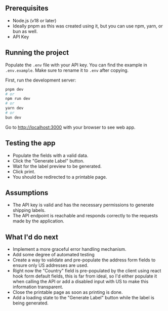 ## Prerequisites

- Node.js (v18 or later)
- Ideally pnpm as this was created using it, but you can use npm, yarn, or bun as well.
- API Key

## Running the project

Populate the `.env` file with your API key. You can find the example in `.env.example`. Make sure to rename it to `.env` after copying.

First, run the development server:

```bash
pnpm dev
# or
npm run dev
# or
yarn dev
# or
bun dev
```

Go to [http://localhost:3000](http://localhost:3000) with your browser to see web app.

## Testing the app

- Populate the fields with a valid data.
- Click the "Generate Label" button.
- Wait for the label preview to be generated.
- Click print.
- You should be redirected to a printable page.

## Assumptions

- The API key is valid and has the necessary permissions to generate shipping labels.
- The API endpoint is reachable and responds correctly to the requests made by the application.

## What I'd do next

- Implement a more graceful error handling mechanism.
- Add some degree of automated testing
- Create a way to validate and pre-populate the address form fields to ensure only US addresses are used.
- Right now the "Country" field is pre-populated by the client using react hook form default fields, this is far from ideal, so I'd either populate it when calling the API or add a disabled input with US to make this information transparent.
- Close the printable page as soon as printing is done.
- Add a loading state to the "Generate Label" button while the label is being generated.
